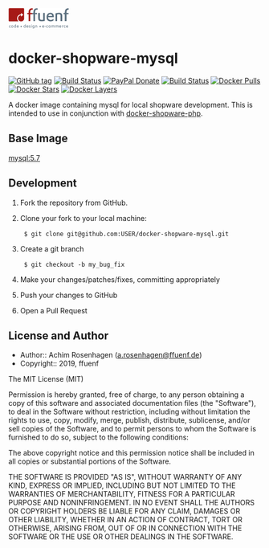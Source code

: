 <a href="http://www.ffuenf.de" title="ffuenf - code • design • e-commerce"><img src="https://github.com/ffuenf/Ffuenf_Common/blob/master/skin/adminhtml/default/default/ffuenf/ffuenf.png" alt="ffuenf - code • design • e-commerce" /></a>

docker-shopware-mysql
=====================
[![GitHub tag](https://img.shields.io/github/tag/ffuenf/docker-shopware-mysql.svg)](https://github.com/ffuenf/docker-shopware-mysql)
[![Build Status](https://img.shields.io/travis/ffuenf/docker-shopware-mysql.svg)](https://travis-ci.org/ffuenf/docker-shopware-mysql)
[![PayPal Donate](https://img.shields.io/badge/paypal-donate-blue.svg)](https://www.paypal.com/cgi-bin/webscr?cmd=_s-xclick&hosted_button_id=J2PQS2WLT2Y8W&item_name=Shopware%3a%20docker-shopware-mysql&item_number=docker-shopware-mysql&currency_code=EUR)
[![Build Status](https://img.shields.io/travis/ffuenf/docker-shopware-mysql.svg)](https://travis-ci.org/ffuenf/docker-shopware-mysql)
[![Docker Pulls](https://img.shields.io/docker/pulls/ffuenf/docker-shopware-mysql.svg)](https://hub.docker.com/r/ffuenf/docker-shopware-mysql/)
[![Docker Stars](https://img.shields.io/docker/stars/ffuenf/docker-shopware-mysql.svg)](https://hub.docker.com/r/ffuenf/docker-shopware-mysql/)
[![Docker Layers](https://badge.imagelayers.io/ffuenf/shopware-mysql.svg)](https://imagelayers.io/?images=ffuenf/docker-shopware-mysql:latest)

A docker image containing mysql for local shopware development.
This is intended to use in conjunction with [docker-shopware-php](https://github.com/ffuenf/docker-shopware-php).

Base Image
----------

[mysql:5.7](https://hub.docker.com/_/mysql)

Development
-----------
1. Fork the repository from GitHub.
2. Clone your fork to your local machine:

        $ git clone git@github.com:USER/docker-shopware-mysql.git

3. Create a git branch

        $ git checkout -b my_bug_fix

5. Make your changes/patches/fixes, committing appropriately
7. Push your changes to GitHub
8. Open a Pull Request

License and Author
------------------

- Author:: Achim Rosenhagen (<a.rosenhagen@ffuenf.de>)
- Copyright:: 2019, ffuenf

The MIT License (MIT)

Permission is hereby granted, free of charge, to any person obtaining a copy
of this software and associated documentation files (the "Software"), to deal
in the Software without restriction, including without limitation the rights
to use, copy, modify, merge, publish, distribute, sublicense, and/or sell
copies of the Software, and to permit persons to whom the Software is
furnished to do so, subject to the following conditions:

The above copyright notice and this permission notice shall be included in all
copies or substantial portions of the Software.

THE SOFTWARE IS PROVIDED "AS IS", WITHOUT WARRANTY OF ANY KIND, EXPRESS OR
IMPLIED, INCLUDING BUT NOT LIMITED TO THE WARRANTIES OF MERCHANTABILITY,
FITNESS FOR A PARTICULAR PURPOSE AND NONINFRINGEMENT. IN NO EVENT SHALL THE
AUTHORS OR COPYRIGHT HOLDERS BE LIABLE FOR ANY CLAIM, DAMAGES OR OTHER
LIABILITY, WHETHER IN AN ACTION OF CONTRACT, TORT OR OTHERWISE, ARISING FROM,
OUT OF OR IN CONNECTION WITH THE SOFTWARE OR THE USE OR OTHER DEALINGS IN THE
SOFTWARE.